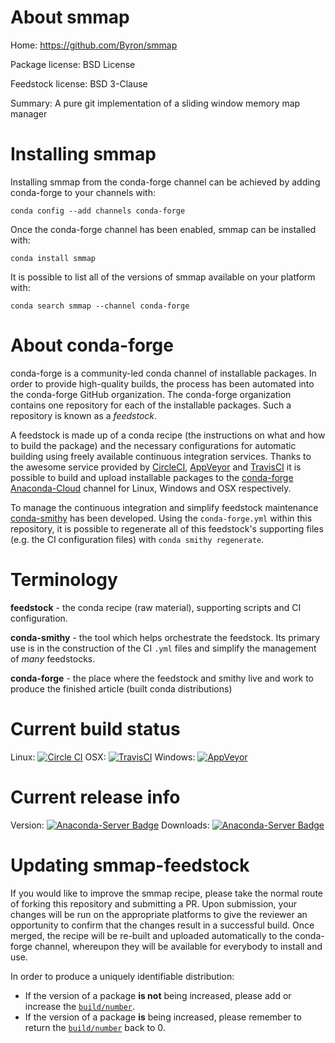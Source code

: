 About smmap
===========

Home: https://github.com/Byron/smmap

Package license: BSD License

Feedstock license: BSD 3-Clause

Summary: A pure git implementation of a sliding window memory map manager



Installing smmap
================

Installing smmap from the conda-forge channel can be achieved by adding conda-forge to your channels with:

```
conda config --add channels conda-forge
```

Once the conda-forge channel has been enabled, smmap can be installed with:

```
conda install smmap
```

It is possible to list all of the versions of smmap available on your platform with:

```
conda search smmap --channel conda-forge
```


About conda-forge
=================

conda-forge is a community-led conda channel of installable packages.
In order to provide high-quality builds, the process has been automated into the
conda-forge GitHub organization. The conda-forge organization contains one repository 
for each of the installable packages. Such a repository is known as a *feedstock*.

A feedstock is made up of a conda recipe (the instructions on what and how to build
the package) and the necessary configurations for automatic building using freely
available continuous integration services. Thanks to the awesome service provided by
[CircleCI](https://circleci.com/), [AppVeyor](http://www.appveyor.com/)
and [TravisCI](https://travis-ci.org/) it is possible to build and upload installable
packages to the [conda-forge](https://anaconda.org/conda-forge)
[Anaconda-Cloud](http://docs.anaconda.org/) channel for Linux, Windows and OSX respectively.

To manage the continuous integration and simplify feedstock maintenance
[conda-smithy](http://github.com/conda-forge/conda-smithy) has been developed.
Using the ``conda-forge.yml`` within this repository, it is possible to regenerate all of
this feedstock's supporting files (e.g. the CI configuration files) with ``conda smithy regenerate``.


Terminology
===========

**feedstock** - the conda recipe (raw material), supporting scripts and CI configuration.

**conda-smithy** - the tool which helps orchestrate the feedstock.
                   Its primary use is in the construction of the CI ``.yml`` files
                   and simplify the management of *many* feedstocks.

**conda-forge** - the place where the feedstock and smithy live and work to
                  produce the finished article (built conda distributions)

Current build status
====================

Linux: [![Circle CI](https://circleci.com/gh/conda-forge/smmap-feedstock.svg?style=svg)](https://circleci.com/gh/conda-forge/smmap-feedstock)
OSX: [![TravisCI](https://travis-ci.org/conda-forge/smmap-feedstock.svg?branch=master)](https://travis-ci.org/conda-forge/smmap-feedstock) 
Windows: [![AppVeyor](https://ci.appveyor.com/api/projects/status/github/conda-forge/smmap-feedstock?svg=True)](https://ci.appveyor.com/project/conda-forge/smmap-feedstock/branch/master)

Current release info
====================
Version: [![Anaconda-Server Badge](https://anaconda.org/conda-forge/smmap/badges/version.svg)](https://anaconda.org/conda-forge/smmap)
Downloads: [![Anaconda-Server Badge](https://anaconda.org/conda-forge/smmap/badges/downloads.svg)](https://anaconda.org/conda-forge/smmap)


Updating smmap-feedstock
========================

If you would like to improve the smmap recipe, please take the normal
route of forking this repository and submitting a PR. Upon submission, your changes will
be run on the appropriate platforms to give the reviewer an opportunity to confirm that the
changes result in a successful build. Once merged, the recipe will be re-built and uploaded
automatically to the conda-forge channel, whereupon they will be available for everybody to
install and use.

In order to produce a uniquely identifiable distribution:
 * If the version of a package **is not** being increased, please add or increase
   the [``build/number``](http://conda.pydata.org/docs/building/meta-yaml.html#build-number-and-string). 
 * If the version of a package **is** being increased, please remember to return
   the [``build/number``](http://conda.pydata.org/docs/building/meta-yaml.html#build-number-and-string)
   back to 0.
